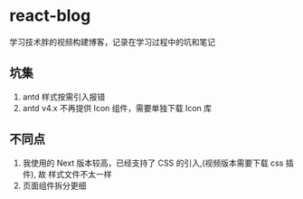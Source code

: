 # react-blog
学习技术胖的视频构建博客，记录在学习过程中的坑和笔记

## 坑集

1. antd 样式按需引入报错
2. antd v4.x 不再提供 Icon 组件，需要单独下载 Icon 库

## 不同点

1. 我使用的 Next 版本较高，已经支持了 CSS 的引入,(视频版本需要下载 css 插件), 故 样式文件不太一样
2. 页面组件拆分更细
